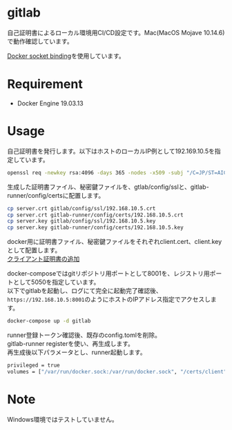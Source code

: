 # gitlab

自己証明書によるローカル環境用CI/CD設定です。Mac(MacOS Mojave 10.14.6)で動作確認しています。

[Docker socket binding](https://docs.gitlab.com/ee/ci/docker/using_docker_build.html#use-docker-socket-binding)を使用しています。

# Requirement

* Docker Engine 19.03.13

# Usage

自己証明書を発行します。以下はホストのローカルIP例として192.169.10.5を指定しています。
```bash
openssl req -newkey rsa:4096 -days 365 -nodes -x509 -subj "/C=JP/ST=AICHI/L=AICHI/O=NAN/OU=NAN/CN=192.168.10.5" -extensions v3_ca -config <( cat /System/Library/OpenSSL/openssl.cnf <(printf "[v3_ca]\nsubjectAltName='IP:192.168.10.5'")) -keyout server.key -out server.crt
```

生成した証明書ファイル、秘密鍵ファイルを、gtlab/config/sslと、gitlab-runner/config/certsに配置します。
```bash
cp server.crt gitlab/config/ssl/192.168.10.5.crt
cp server.crt gitlab-runner/config/certs/192.168.10.5.crt
cp server.key gitlab/config/ssl/192.168.10.5.key
cp server.key gitlab-runner/config/certs/192.168.10.5.key
```

docker用に証明書ファイル、秘密鍵ファイルをそれぞれclient.cert、client.keyとして配置します。  
[クライアント証明書の追加](https://matsuand.github.io/docs.docker.jp.onthefly/docker-for-mac/#add-client-certificates)

docker-composeではgitリポジトリ用ポートとして8001を、レジストリ用ポートとして5050を指定しています。  
以下でgitlabを起動し、ログにて完全に起動完了確認後、`https://192.168.10.5:8001`のようにホストのIPアドレス指定でアクセスします。
```bash
docker-compose up -d gitlab
```

runner登録トークン確認後、既存のconfig.tomlを削除。  
gitlab-runner registerを使い、再生成します。  
再生成後以下パラメータとし、runner起動します。
```bash
privileged = true
volumes = ["/var/run/docker.sock:/var/run/docker.sock", "/certs/client", "/cache"]
```

# Note

Windows環境ではテストしていません。